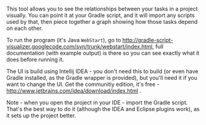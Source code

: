 This tool allows you to see the relationships between your tasks in a project visually.  You can point it at your Gradle script, and it will import any scripts used by that, then piece together a graph showing how those tasks depend on each other.

To run the program (it's Java `WebStart`), go to http://gradle-script-visualizer.googlecode.com/svn/trunk/webstart/index.html, full documentation (with example output) is  there so you can see exactly what it does before running it.

The UI is build using Intellij IDEA - you don't need this to build (or even have Gradle installed, as the Gradle wrapper is provided), but you'll need it if you want to change the UI.  Get the communitiy edition, it's free - http://www.jetbrains.com/idea/download/index.html .

Note - when you open the project in your IDE - import the Gradle script.  That's the best way to do it (although the IDEA and Eclipse plugins work), as it sets up the project better.